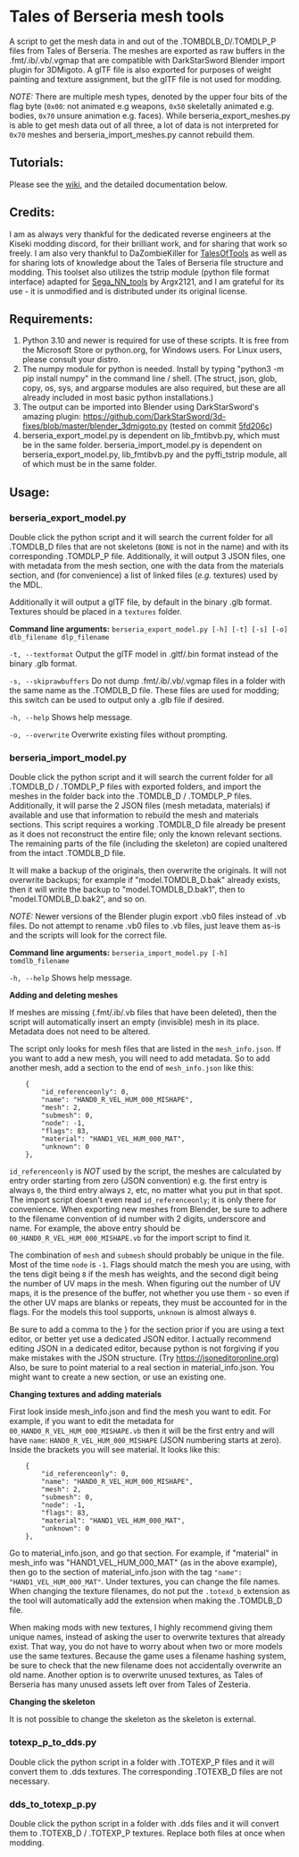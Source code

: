 # Tales of Berseria mesh tools
A script to get the mesh data in and out of the .TOMBDLB_D/.TOMDLP_P files from Tales of Berseria.  The meshes are exported as raw buffers in the .fmt/.ib/.vb/.vgmap that are compatible with DarkStarSword Blender import plugin for 3DMigoto.  A glTF file is also exported for purposes of weight painting and texture assignment, but the glTF file is not used for modding.

*NOTE:*  There are multiple mesh types, denoted by the upper four bits of the flag byte (`0x00`: not animated e.g weapons, `0x50` skeletally animated e.g. bodies, `0x70` unsure animation e.g. faces).  While berseria_export_meshes.py is able to get mesh data out of all three, a lot of data is not interpreted for `0x70` meshes and berseria_import_meshes.py cannot rebuild them.

## Tutorials:

Please see the [wiki](https://github.com/eArmada8/berseria_model_tool/wiki), and the detailed documentation below.

## Credits:
I am as always very thankful for the dedicated reverse engineers at the Kiseki modding discord, for their brilliant work, and for sharing that work so freely.  I am also very thankful to DaZombieKiller for [TalesOfTools](https://github.com/DaZombieKiller/TalesOfTools) as well as for sharing lots of knowledge about the Tales of Berseria file structure and modding.  This toolset also utilizes the tstrip module (python file format interface) adapted for [Sega_NN_tools](https://github.com/Argx2121/Sega_NN_tools/) by Argx2121, and I am grateful for its use - it is unmodified and is distributed under its original license.

## Requirements:
1. Python 3.10 and newer is required for use of these scripts.  It is free from the Microsoft Store or python.org, for Windows users.  For Linux users, please consult your distro.
2. The numpy module for python is needed.  Install by typing "python3 -m pip install numpy" in the command line / shell.  (The struct, json, glob, copy, os, sys, and argparse modules are also required, but these are all already included in most basic python installations.)
3. The output can be imported into Blender using DarkStarSword's amazing plugin: https://github.com/DarkStarSword/3d-fixes/blob/master/blender_3dmigoto.py (tested on commit [5fd206c](https://raw.githubusercontent.com/DarkStarSword/3d-fixes/5fd206c52fb8c510727d1d3e4caeb95dac807fb2/blender_3dmigoto.py))
4. berseria_export_model.py is dependent on lib_fmtibvb.py, which must be in the same folder.  berseria_import_model.py is dependent on berseria_export_model.py, lib_fmtibvb.py and the pyffi_tstrip module, all of which must be in the same folder.

## Usage:
### berseria_export_model.py
Double click the python script and it will search the current folder for all .TOMDLB_D files that are not skeletons (`BONE` is not in the name) and with its corresponding .TOMDLP_P file.  Additionally, it will output 3 JSON files, one with metadata from the mesh section, one with the data from the materials section, and (for convenience) a list of linked files (*e.g.* textures) used by the MDL.

Additionally it will output a glTF file, by default in the binary .glb format.  Textures should be placed in a `textures` folder.

**Command line arguments:**
`berseria_export_model.py [-h] [-t] [-s] [-o] dlb_filename dlp_filename`

`-t, --textformat`
Output the glTF model in .gltf/.bin format instead of the binary .glb format.

`-s, --skiprawbuffers`
Do not dump .fmt/.ib/.vb/.vgmap files in a folder with the same name as the .TOMDLB_D file.  These files are used for modding; this switch can be used to output only a .glb file if desired.

`-h, --help`
Shows help message.

`-o, --overwrite`
Overwrite existing files without prompting.

### berseria_import_model.py
Double click the python script and it will search the current folder for all .TOMDLB_D / .TOMDLP_P files with exported folders, and import the meshes in the folder back into the .TOMDLB_D / .TOMDLP_P files.  Additionally, it will parse the 2 JSON files (mesh metadata, materials) if available and use that information to rebuild the mesh and materials sections.  This script requires a working .TOMDLB_D file already be present as it does not reconstruct the entire file; only the known relevant sections.  The remaining parts of the file (including the skeleton) are copied unaltered from the intact .TOMDLB_D file.

It will make a backup of the originals, then overwrite the originals.  It will not overwrite backups; for example if "model.TOMDLB_D.bak" already exists, then it will write the backup to "model.TOMDLB_D.bak1", then to "model.TOMDLB_D.bak2", and so on.

*NOTE:* Newer versions of the Blender plugin export .vb0 files instead of .vb files.  Do not attempt to rename .vb0 files to .vb files, just leave them as-is and the scripts will look for the correct file.

**Command line arguments:**
`berseria_import_model.py [-h] tomdlb_filename`

`-h, --help`
Shows help message.

**Adding and deleting meshes**

If meshes are missing (.fmt/.ib/.vb files that have been deleted), then the script will automatically insert an empty (invisible) mesh in its place.  Metadata does not need to be altered.

The script only looks for mesh files that are listed in the `mesh_info.json`.  If you want to add a new mesh, you will need to add metadata.  So to add another mesh, add a section to the end of `mesh_info.json` like this:

```
    {
        "id_referenceonly": 0,
        "name": "HAND0_R_VEL_HUM_000_MISHAPE",
        "mesh": 2,
        "submesh": 0,
        "node": -1,
        "flags": 83,
        "material": "HAND1_VEL_HUM_000_MAT",
        "unknown": 0
    },
```

`id_referenceonly` is *NOT* used by the script, the meshes are calculated by entry order starting from zero (JSON convention) e.g. the first entry is always `0`, the third entry always `2`, etc, no matter what you put in that spot.  The import script doesn't even read `id_referenceonly`; it is only there for convenience.  When exporting new meshes from Blender, be sure to adhere to the filename convention of id number with 2 digits, underscore and name.  For example, the above entry should be `00_HAND0_R_VEL_HUM_000_MISHAPE.vb` for the import script to find it.

The combination of `mesh` and `submesh` should probably be unique in the file.  Most of the time `node` is `-1`.  Flags should match the mesh you are using, with the tens digit being `8` if the mesh has weights, and the second digit being the number of UV maps in the mesh.  When figuring out the number of UV maps, it is the presence of the buffer, not whether you use them - so even if the other UV maps are blanks or repeats, they must be accounted for in the flags.  For the models this tool supports, `unknown` is almost always `0`.

Be sure to add a comma to the } for the section prior if you are using a text editor, or better yet use a dedicated JSON editor.  I actually recommend editing JSON in a dedicated editor, because python is not forgiving if you make mistakes with the JSON structure.  (Try https://jsoneditoronline.org)  Also, be sure to point material to a real section in material_info.json.  You might want to create a new section, or use an existing one.

**Changing textures and adding materials**

First look inside mesh_info.json and find the mesh you want to edit.  For example, if you want to edit the metadata for `00_HAND0_R_VEL_HUM_000_MISHAPE.vb` then it will be the first entry and will have `name`: `HAND0_R_VEL_HUM_000_MISHAPE` (JSON numbering starts at zero).  Inside the brackets you will see material.  It looks like this:

```
    {
        "id_referenceonly": 0,
        "name": "HAND0_R_VEL_HUM_000_MISHAPE",
        "mesh": 2,
        "submesh": 0,
        "node": -1,
        "flags": 83,
        "material": "HAND1_VEL_HUM_000_MAT",
        "unknown": 0
    },
```

Go to material_info.json, and go that section.  For example, if "material" in mesh_info was "HAND1_VEL_HUM_000_MAT" (as in the above example), then go to the section of material_info.json with the tag ```"name": "HAND1_VEL_HUM_000_MAT"```.  Under textures, you can change the file names.  When changing the texture filenames, do not put the `.totexd_b` extension as the tool will automatically add the extension when making the .TOMDLB_D file.

When making mods with new textures, I highly recommend giving them unique names, instead of asking the user to overwrite textures that already exist.  That way, you do not have to worry about when two or more models use the same textures.  Because the game uses a filename hashing system, be sure to check that the new filename does not accidentally overwrite an old name.  Another option is to overwrite unused textures, as Tales of Berseria has many unused assets left over from Tales of Zesteria.

**Changing the skeleton**

It is not possible to change the skeleton as the skeleton is external.

### totexp_p_to_dds.py
Double click the python script in a folder with .TOTEXP_P files and it will convert them to .dds textures.  The corresponding .TOTEXB_D files are not necessary.

### dds_to_totexp_p.py
Double click the python script in a folder with .dds files and it will convert them to .TOTEXB_D / .TOTEXP_P textures.  Replace both files at once when modding.